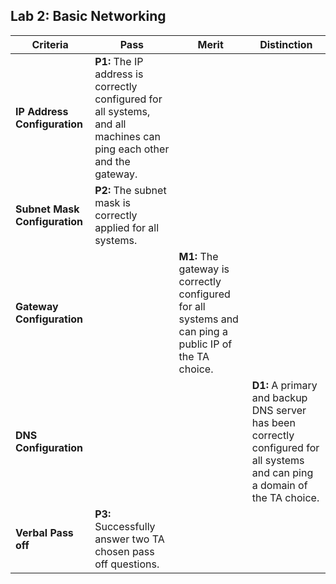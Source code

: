 ## Lab 2: Basic Networking 
| **Criteria** | **Pass** | **Merit** | **Distinction** |
|------|--------------------------------------|--------------------------------------|--------------------------------------|
| **IP Address Configuration** | **P1:** The IP address is correctly configured for all systems, and all machines can ping each other and the gateway. |
| **Subnet Mask Configuration** | **P2:** The subnet mask is correctly applied for all systems. |
| **Gateway Configuration** | | **M1:** The gateway is correctly configured for all systems and can ping a public IP of the TA choice. |
| **DNS Configuration** | | | **D1:**  A primary and backup DNS server has been correctly configured for all systems and can ping a domain of the TA choice. |
| **Verbal Pass off** | **P3:** Successfully answer two TA chosen pass off questions.|
